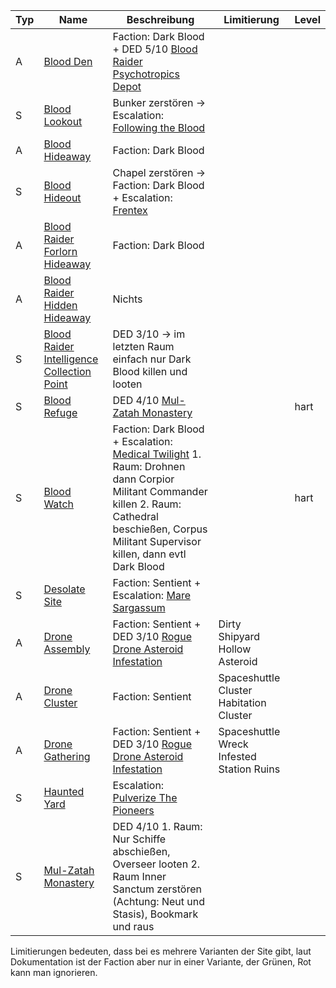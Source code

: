 |Typ|Name|Beschreibung|Limitierung|Level|
|---|---|---|---|---|
|<span class="blue">A</span>|[Blood Den](http://de.sistersprobe.wikia.com/wiki/Blood_Den)|Faction: Dark Blood + DED 5/10 [Blood Raider Psychotropics Depot](http://de.sistersprobe.wikia.com/wiki/Blood_Raider_Psychotropics_Depot)|||
|<span class="orange">S</span>|[Blood Lookout](http://de.sistersprobe.wikia.com/wiki/Blood_Lookout)|Bunker zerstören -> Escalation: [Following the Blood](http://de.sistersprobe.wikia.com/wiki/Following_the_Blood)|||
|<span class="blue">A</span>|[Blood Hideaway](http://de.sistersprobe.wikia.com/wiki/Blood_Hideaway)|Faction: Dark Blood|||
|<span class="orange">S</span>|[Blood Hideout](http://de.sistersprobe.wikia.com/wiki/Blood_Hideout)|Chapel zerstören -> Faction: Dark Blood + Escalation: [Frentex](http://de.sistersprobe.wikia.com/wiki/Frentex)|||
|<span class="blue">A</span>|[Blood Raider Forlorn Hideaway](http://de.sistersprobe.wikia.com/wiki/Blood_Raider_Forlorn_Hideaway)|Faction: Dark Blood|||
|<span class="blue">A</span>|[Blood Raider Hidden Hideaway](http://de.sistersprobe.wikia.com/wiki/Blood_Raider_Hidden_Hideaway)|<span class="red">Nichts</span>|||
|<span class="orange">S</span>|[Blood Raider Intelligence Collection Point](http://de.sistersprobe.wikia.com/wiki/Blood_Raider_Intelligence_Collection_Point)|<span class="green">DED 3/10</span> -> im letzten Raum einfach nur Dark Blood killen und looten|||
|<span class="orange">S</span>|[Blood Refuge](http://de.sistersprobe.wikia.com/wiki/Blood_Refuge)|DED 4/10 [Mul-Zatah Monastery](http://de.sistersprobe.wikia.com/wiki/Mul-Zatah_Monastery)||hart|
|<span class="orange">S</span>|[Blood Watch](http://de.sistersprobe.wikia.com/wiki/Blood_Watch)|Faction: Dark Blood + Escalation: [Medical Twilight](http://de.sistersprobe.wikia.com/wiki/Medical_Twilight) 1. Raum: Drohnen dann Corpior Militant Commander killen 2. Raum: Cathedral beschießen, Corpus Militant Supervisor killen, dann evtl Dark Blood||hart|
|<span class="orange">S</span>|[Desolate Site](http://de.sistersprobe.wikia.com/wiki/Desolate_Site)|Faction: Sentient + Escalation: [Mare Sargassum](http://de.sistersprobe.wikia.com/wiki/Mare_Sargassum)|||
|<span class="blue">A</span>|[Drone Assembly](http://de.sistersprobe.wikia.com/wiki/Drone_Assembly)|Faction: Sentient + DED 3/10 [Rogue Drone Asteroid Infestation](http://de.sistersprobe.wikia.com/wiki/Rogue_Drone_Asteroid_Infestation)|<span class="green">Dirty Shipyard</span> <span class="red">Hollow Asteroid</span>||
|<span class="blue">A</span>|[Drone Cluster](http://de.sistersprobe.wikia.com/wiki/Drone_Cluster)|Faction: Sentient|<span class="green">Spaceshuttle Cluster</span> <span class="red">Habitation Cluster</span>||
|<span class="blue">A</span>|[Drone Gathering](http://de.sistersprobe.wikia.com/wiki/Drone_Gathering)|Faction: Sentient + DED 3/10 [Rogue Drone Asteroid Infestation](http://de.sistersprobe.wikia.com/wiki/Rogue_Drone_Asteroid_Infestation)|<span class="green">Spaceshuttle Wreck</span> <span class="red">Infested Station Ruins</span>||
|<span class="orange">S</span>|[Haunted Yard](http://de.sistersprobe.wikia.com/wiki/Haunted_Yard)|Escalation: [Pulverize The Pioneers](http://de.sistersprobe.wikia.com/wiki/Pulverize_The_Pioneers)|||
|<span class="orange">S</span>|[Mul-Zatah Monastery](http://de.sistersprobe.wikia.com/wiki/Mul-Zatah_Monastery)|<span class="green">DED 4/10</span> 1. Raum: Nur Schiffe abschießen, Overseer looten 2. Raum Inner Sanctum zerstören (Achtung: Neut und Stasis), Bookmark und raus|||

Limitierungen bedeuten, dass bei es mehrere Varianten der Site gibt, laut Dokumentation ist der Faction aber nur in einer Variante, der <span class="green">Grünen</span>, <span class="red">Rot</span> kann man ignorieren.
